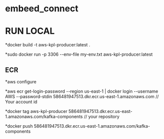 # embeed_connect
# RUN LOCAL
*docker build -t aws-kpl-producer:latest .

*sudo docker run -p 3306 --env-file my-env.txt aws-kpl-producer:latest


 ## ECR
*aws configure

*aws ecr get-login-password --region us-east-1 | docker login --username AWS --password-stdin 586481947513.dkr.ecr.us-east-1.amazonaws.com // Your account id

*docker tag aws-kpl-producer 586481947513.dkr.ecr.us-east-1.amazonaws.com/kafka-components // your repository

*docker push 586481947513.dkr.ecr.us-east-1.amazonaws.com/kafka-components
